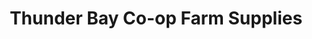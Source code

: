 ---
title: "Thunder Bay Co-op Farm Supplies"
url: /slate-river-valley/thunder-bay-co-op-farm-supplies/
shop: Landwirtschaftlich
---
